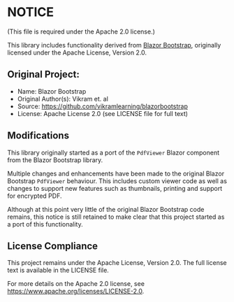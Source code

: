 # NOTICE

(This file is required under the Apache 2.0 license.)

This library includes functionality derived from [Blazor Bootstrap](https://github.com/vikramlearning/blazorbootstrap), originally licensed under the Apache License, Version 2.0.

## Original Project:

- Name: Blazor Bootstrap
- Original Author(s): Vikram et. al
- Source: https://github.com/vikramlearning/blazorbootstrap
- License: Apache License 2.0 (see LICENSE file for full text)

## Modifications

This library originally started as a port of the `PdfViewer` Blazor component from the Blazor Bootstrap library.

Multiple changes and enhancements have been made to the original Blazor Bootstrap `PdfViewer` behaviour. This includes custom viewer code as well as changes to support new features such as thumbnails, printing and support for encrypted PDF.

Although at this point very little of the original Blazor Bootstrap code remains, this notice is still retained to make clear that this project started as a port of this functionality.

## License Compliance

This project remains under the Apache License, Version 2.0. The full license text is available in the LICENSE file.

For more details on the Apache 2.0 license, see https://www.apache.org/licenses/LICENSE-2.0.
